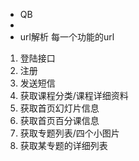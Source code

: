 * QB  
* 
* url解析 每一个功能的url
> 
1. 登陆接口 
1. 注册
1. 发送短信
1. 获取课程分类/课程详细资料
1. 获取首页幻灯片信息
1. 获取首页百分课信息
1. 获取专题列表/四个小图片
2. 获取某专题的详细列表